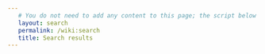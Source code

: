 ```yaml
---
   # You do not need to add any content to this page; the script below will automatically populate the page with content.
   layout: search
   permalink: /wiki:search
   title: Search results
---
```


<script>
   window.pages = {
      {% for page in site.wiki %}
         {% include search_results.html %}
      {% unless forloop.last %},{% endunless %}
      {% endfor %}
   };
</script>
